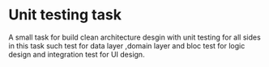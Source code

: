 # Unit testing task

A small task for build clean architecture desgin with unit testing for all sides in this task such test for data layer ,domain layer and bloc test for logic design and integration test for UI design.
